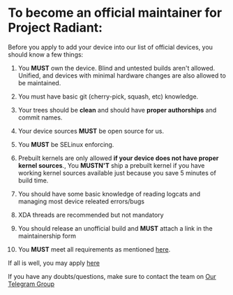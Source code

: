 # To become an official maintainer for Project Radiant:

Before you apply to add your device into our list of official devices, you should know a few things:

1. You **MUST** own the device. Blind and untested builds aren't allowed. Unified, and devices with minimal hardware changes are also allowed to be maintained.

2. You must have basic git (cherry-pick, squash, etc) knowledge.

3. Your trees should be **clean** and should have **proper authorships** and commit names.

4. Your device sources **MUST** be open source for us.

5. You **MUST** be SELinux enforcing.

6. Prebuilt kernels are only allowed **if your device does not have proper kernel sources**., You **MUSTN'T** ship a prebuilt kernel if you have working kernel sources available just because you save 5 minutes of build time.

7. You should have some basic knowledge of reading logcats and managing most device releated errors/bugs

8. XDA threads are recommended but not mandatory 

9. You should release an unofficial build and **MUST** attach a link in the maintainership form

10. You **MUST** meet all requirements as mentioned [here](requirements.md).

If all is well, you may apply [here](https://github.com/ProjectRadiant/official_devices/issues/new/choose)

If you have any doubts/questions, make sure to contact the team on [Our Telegram Group](https://telegram.me/ProjectRadiantChat)

